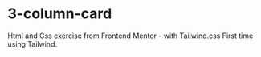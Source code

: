 # 3-column-card
Html and Css exercise from Frontend Mentor - with Tailwind.css
First time using Tailwind.
